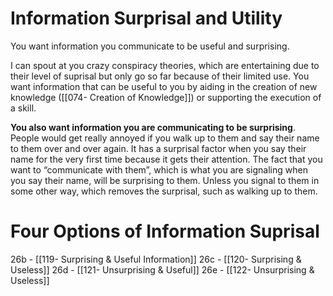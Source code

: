 # Information Surprisal and Utility
You want information you communicate to be useful and surprising.

I can spout at you crazy conspiracy theories, which are entertaining due to their level of suprisal but only go so far because of their limited use. You want information that can be useful to you by aiding in the creation of new knowledge ([[074- Creation of Knowledge]]) or supporting the execution of a skill.

**You also want information you are communicating to be surprising**. People would get really annoyed if you walk up to them and say their name to them over and over again. It has a surprisal factor when you say their name for the very first time because it gets their attention. The fact that you want to “communicate with them”, which is what you are signaling when you say their name, will be surprising to them. Unless you signal to them in some other way, which removes the surprisal, such as walking up to them.

# Four Options of Information Suprisal

26b - [[119- Surprising & Useful Information]]
26c - [[120- Surprising & Useless]]
26d - [[121- Unsurprising & Useful]]
26e - [[122- Unsurprising & Useless]]